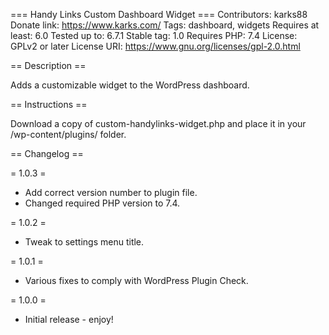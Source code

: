 === Handy Links Custom Dashboard Widget ===
Contributors: karks88
Donate link: https://www.karks.com/
Tags: dashboard, widgets
Requires at least: 6.0
Tested up to: 6.7.1
Stable tag: 1.0
Requires PHP: 7.4
License: GPLv2 or later
License URI: https://www.gnu.org/licenses/gpl-2.0.html

== Description ==

Adds a customizable widget to the WordPress dashboard.

== Instructions ==

Download a copy of custom-handylinks-widget.php and place it in your /wp-content/plugins/ folder.

== Changelog ==

= 1.0.3 =
* Add correct version number to plugin file.
* Changed required PHP version to 7.4.

= 1.0.2 =
* Tweak to settings menu title.

= 1.0.1 =
* Various fixes to comply with WordPress Plugin Check.

= 1.0.0 =
* Initial release - enjoy!